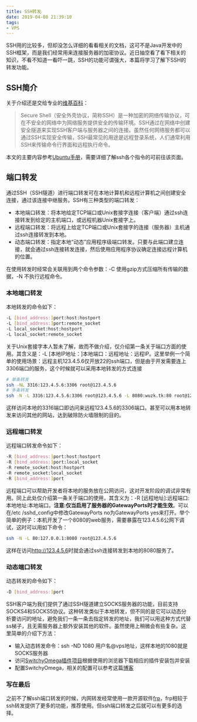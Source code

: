 ```yaml
---
title: SSH转发
date: 2019-04-08 21:39:10
tags:
- VPS
---
```

SSH用的比较多，但却没怎么详细的看看相关的文档，这可不是Java开发中的SSH框架，而是我们经常用来连接服务器的加密协议。近日抽空看了看下相关的知识，不看不知道一看吓一跳，SSH的功能可谓强大，本篇将学习了解下SSH的转发功能。
<!--more-->

## SSH简介

关于介绍还是交给专业的[维基百科](https://zh.wikipedia.org/wiki/Secure_Shell)：
>Secure Shell（安全外壳协议，简称SSH）是一种加密的网络传输协议，可在不安全的网络中为网络服务提供安全的传输环境。SSH通过在网络中创建安全隧道来实现SSH客户端与服务器之间的连接。虽然任何网络服务都可以通过SSH实现安全传输，SSH最常见的用途是远程登录系统，人们通常利用SSH来传输命令行界面和远程执行命令。

本文的主要内容参考[Ubuntu手册](http://manpages.ubuntu.com/manpages/cosmic/en/man1/ssh.1.html)，需要详细了解ssh各个指令的可前往该页面。

## 端口转发

通过SSH（SSH隧道）进行端口转发可在本地计算机和远程计算机之间创建安全连接，通过该连接中继服务。SSH有三种类型的端口转发：

- 本地端口转发：将本地给定TCP端口或Unix套接字连接（客户端）通过ssh连接转发到给定的主机端口，或远程机器Unix套接字上。
- 远程端口转发：将远程上给定TCP端口或Unix套接字的连接（服务器）主机通过ssh连接转发到本地。
- 动态端口转发：指定本地“动态”应用程序级端口转发。只要与此端口建立连接，就会通过ssh连接转发连接，然后使用应用程序协议确定连接远程计算机的位置。

在使用转发时经常会关联用到两个命令参数：-C 使用gzip方式压缩所有传输的数据，-N 不执行远程命令。

### 本地端口转发

本地转发的命令如下：

```bash
-L [bind_address:]port:host:hostport
-L [bind_address:]port:remote_socket
-L local_socket:host:hostport
-L local_socket:remote_socket
```

关于Unix套接字本人暂未了解，故而不做介绍，仅介绍第一条关于端口方面的使用。其含义是：-L [本地IP地址：]本地端口：远程地址：远程IP。这里举例一个简单的使用场景：远程主机123.4.5.6仅开放22的ssh端口，但是由于开发需要连上3306端口的服务，这个时候就可以采用本地转发的方式连接

```bash
# 单条转发
ssh -NL 3316:123.4.5.6:3306 root@123.4.5.6
# 多条转发
ssh -N -L 3316:123.4.5.6:3306 root@123.4.5.6 -L 8080:wuzk.tk:80 root@123.4.5.6
```

这样访问本地的3316端口即访问来远程123.4.5.6的3306端口。甚至可以用本地转发来访问其他的网站，达到破除防火墙限制的目的。

### 远程端口转发

远程端口转发命令如下：

```bash
-R [bind_address:]port:host:hostport
-R [bind_address:]port:local_socket
-R remote_socket:host:hostport
-R remote_socket:local_socket
-R [bind_address:]port
```

远程端口可以帮助开发者将本地的服务放在公网访问，这对开发阶段的调试非常有用。同上此处仅介绍第一条关于端口的使用，其含义为：-R [远程地址]:远程端口:本地地址:本地端口。**注意:仅当启用了服务器的GatewayPorts时才能生效**。可以在/etc /sshd_config中修改GatewayPorts no为GatewayPorts yes来打开。举个简单的例子：本机开发了一个8080的web服务，需要暴露在123.4.5.6公网下调试，这时可以用如下命令：

```bash
ssh -N -L 80:127.0.0.1:8080 root@123.4.5.6
```

这样在访问<http://123.4.5.6>时就会通过ssh连接转发到本地的8080服务了。

### 动态端口转发

动态转发的命令如下：

```bash
-D [bind_address:]port
```

SSH客户端为我们提供了通过SSH隧道建立SOCKS服务器的功能，目前支持SOCKS4和SOCKS5协议。这种转发类似于本地转发，但不同的是它可以动态分析要访问的地址，避免我们一条一条去指定转发的地址，我们可以用这种方式代替ss梯子，且无需服务器上额外安装其他的软件。虽然使用上稍微会有些复杂。这里简单的介绍下方法：

- 输入动态转发命令：ssh -ND 1080 用户名@vps地址，这样本地的1080就是SOCKS服务器
- 访问[SwitchyOmega插件项目](https://github.com/FelisCatus/SwitchyOmega)根据使用的浏览器下载相应的插件安装包并安装
- 配置SwitchyOmega，相关的配置可以参考这篇[博客](https://blog.csdn.net/qq_31851531/article/details/78410146)

### 写在最后

之前不了解ssh端口转发的时候，内网转发经常使用一款开源软件[frp](https://github.com/fatedier/frp)，frp相较于ssh转发提供了更多的功能，推荐使用。但ssh端口转发之后就可以有更多的选择。